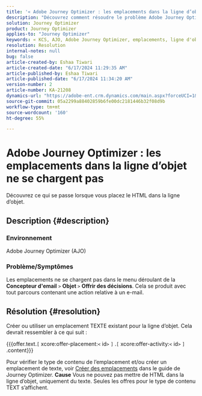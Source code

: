```yaml
---
title: '« Adobe Journey Optimizer : les emplacements dans la ligne d’objet ne se chargent pas »'
description: "Découvrez comment résoudre le problème Adobe Journey Optimizer en raison duquel les emplacements ne se chargent pas avec un parcours contenant une action de courrier électronique."
solution: Journey Optimizer
product: Journey Optimizer
applies-to: "Journey Optimizer"
keywords: « KCS, AJO, Adobe Journey Optimizer, emplacements, ligne d'objet, pas de chargement, type de contenu, html, texte »
resolution: Resolution
internal-notes: null
bug: false
article-created-by: Eshaa Tiwari
article-created-date: "6/17/2024 11:29:35 AM"
article-published-by: Eshaa Tiwari
article-published-date: "6/17/2024 11:34:20 AM"
version-number: 2
article-number: KA-21208
dynamics-url: "https://adobe-ent.crm.dynamics.com/main.aspx?forceUCI=1&pagetype=entityrecord&etn=knowledgearticle&id=23a853d9-9c2c-ef11-840a-6045bd029b18"
source-git-commit: 05a2299a88402859b6fe00dc2181446b32f08d9b
workflow-type: tm+mt
source-wordcount: '160'
ht-degree: 55%

---
```


# Adobe Journey Optimizer : les emplacements dans la ligne d’objet ne se chargent pas


Découvrez ce qui se passe lorsque vous placez le HTML dans la ligne d’objet.

## Description {#description}


### <b>Environnement</b>

Adobe Journey Optimizer (AJO)

### <b>Problème/Symptômes</b>

Les emplacements ne se chargent pas dans le menu déroulant de la<b> Concepteur d&#39;email</b> `>`  <b> Objet </b> `>`  <b>Offrir des décisions</b>. Cela se produit avec tout parcours contenant une action relative à un e-mail.


## Résolution {#resolution}


Créer ou utiliser un emplacement TEXTE existant pour la ligne d’objet. Cela devrait ressembler à ce qui suit :

{{{offer.text.`[` xcore:offer-placement:`<` id`>` `]` .`[` xcore:offer-activity:`<` id`>` `]` .content}}}

Pour vérifier le type de contenu de l’emplacement et/ou créer un emplacement de texte, voir [Créer des emplacements](https://experienceleague.adobe.com/docs/journey-optimizer/using/offer-decisioning/create-components/creating-placements.html?lang=fr) dans le guide de Journey Optimizer.
<b>Cause</b>
Vous ne pouvez pas mettre de HTML dans la ligne d’objet, uniquement du texte. Seules les offres pour le type de contenu TEXT s’affichent.
